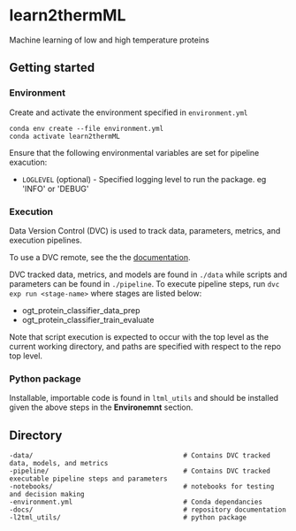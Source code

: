 # learn2thermML
Machine learning of low and high temperature proteins

## Getting started
### Environment
Create and activate the environment specified in `environment.yml`

```
conda env create --file environment.yml
conda activate learn2thermML
```

Ensure that the following environmental variables are set for pipeline exacution:  
- `LOGLEVEL` (optional) - Specified logging level to run the package. eg 'INFO' or 'DEBUG'

### Execution
Data Version Control (DVC) is used to track data, parameters, metrics, and execution pipelines.

To use a DVC remote, see the the [documentation](https://dvc.org/doc/command-reference/remote).

DVC tracked data, metrics, and models are found in `./data` while scripts and parameters can be found in `./pipeline`. To execute pipeline steps, run `dvc exp run <stage-name>` where stages are listed below:

- ogt_protein_classifier_data_prep
- ogt_protein_classifier_train_evaluate

Note that script execution is expected to occur with the top level as the current working directory, and paths are specified with respect to the repo top level.

### Python package
Installable, importable code is found in `ltml_utils` and should be installed given the above steps in the __Environemnt__ section.

## Directory
```
-data/                                      # Contains DVC tracked data, models, and metrics
-pipeline/                                  # Contains DVC tracked executable pipeline steps and parameters
-notebooks/                                 # notebooks for testing and decision making
-environment.yml                            # Conda dependancies
-docs/                                      # repository documentation
-l2tml_utils/                               # python package
```
